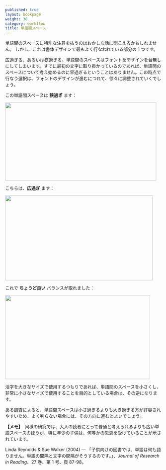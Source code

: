 ```yaml
---
published: true
layout: bookpage
weight: 30
category: workflow
title: 単語間スペース
---
```


単語間のスペースに特別な注意を払うのはおかしな話に聞こえるかもしれません。 しかし、これは書体デザインで最もよく行なわれている部分の 1 つです。

広過ぎる、あるいは狭過ぎる、単語間のスペースはフォントをデザインを台無しにしてしまいます。すでに最初の文字に取り掛かっているのであれば、単語間のスペースについて考え始めるのに早過ぎるということはありません。この時点で行なう選択は、フォントのデザインが進むにつれて、徐々に調整されていくでしょう。

この単語間スペースは **狭過ぎ** ます：

<img src="../en-US/images/Screen%20Shot%202012-12-06%20at%204.51.42%20PM.png" alt height="251" width="486">

こちらは、**広過ぎ** ます：

<img src="../en-US/images/Screen%20Shot%202012-12-06%20at%204.51.16%20PM.png" alt height="273" width="474">

これで **ちょうど良い** バランスが取れました：

<img src="../en-US/images/Screen%20Shot%202012-12-06%20at%204.49.50%20PM.png" alt height="270" width="466">

活字を大きなサイズで使用するつもりであれば、単語間のスペースを小さくし、非常に小さなサイズで使用することを目的としている場合は、その逆になります。

ある調査によると、単語間スペースは小さ過ぎるよりも大き過ぎる方が許容されやすいため、よく判らない場合には、その方向に進むとよいでしょう。

<div class="note"><p><b>【メモ】</b>　同様の研究では、大人の読者にとって普通と考えられるよりも広い単語スペースのほうが、特に年少の子供は、何等かの恩恵を受けていることが示されています。</p>

<p>Linda Reynolds & Sue Walker (2004) &mdash; 「子供向けの図書では、単語は何も語りません。単語の間隔と文字の間隔がそうするのです。」、<i>Journal of Research in Reading</i>、27 巻、第 1 号、頁 87-98。</p></div>